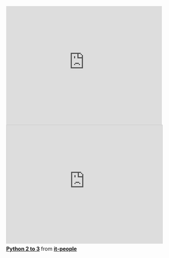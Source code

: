 <iframe width="420" height="320" src="http://www.youtube.com/embed/jRDT7kslD8A" frameborder="0" allowfullscreen></iframe>

<div class="presentation">
<iframe src="http://www.slideshare.net/slideshow/embed_code/16964834" width="420" height="320" frameborder="0" marginwidth="0" marginheight="0" scrolling="no" style="border:1px solid #CCC;border-width:1px 1px 0;margin-bottom:5px" allowfullscreen webkitallowfullscreen mozallowfullscreen> </iframe>
<div style="margin-bottom:5px"> <strong> <a href="http://www.slideshare.net/it-people/python-3-16964834" title="Python 2 to 3" target="_blank">Python 2 to 3</a> </strong> from <strong><a href="http://www.slideshare.net/it-people" target="_blank">it-people</a></strong></div>
</div>
